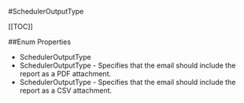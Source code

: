 #SchedulerOutputType

[[TOC]]

##Enum Properties 

* SchedulerOutputType
* SchedulerOutputType -  Specifies that the email should include the report as a PDF attachment. 
* SchedulerOutputType -  Specifies that the email should include the report as a CSV attachment. 